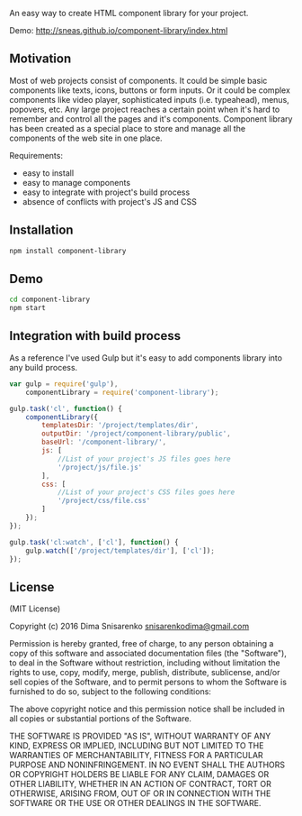 An easy way to create HTML component library for your project.

Demo: http://sneas.github.io/component-library/index.html

## Motivation

Most of web projects consist of components. It could be simple basic components like texts, icons, buttons or form inputs. Or it could be complex components like video player, sophisticated inputs (i.e. typeahead), menus, popovers, etc.
Any large project reaches a certain point when it's hard to remember and control all the pages and it's components.
Component library has been created as a special place to store and manage all the components of the web site in one place.

Requirements:
* easy to install
* easy to manage components
* easy to integrate with project's build process
* absence of conflicts with project's JS and CSS

## Installation

```bash
npm install component-library
```

## Demo

```bash
cd component-library
npm start
```

## Integration with build process

As a reference I've used Gulp but it's easy to add components library into any build process.

```javascript
var gulp = require('gulp'),
    componentLibrary = require('component-library');

gulp.task('cl', function() {
    componentLibrary({
        templatesDir: '/project/templates/dir',
        outputDir: '/project/component-library/public',
        baseUrl: '/component-library/',
        js: [
            //List of your project's JS files goes here
            '/project/js/file.js'
        ],
        css: [
            //List of your project's CSS files goes here
            '/project/css/file.css'
        ]
    });
});

gulp.task('cl:watch', ['cl'], function() {
    gulp.watch(['/project/templates/dir'], ['cl']);
});
```

## License

(MIT License)

Copyright (c) 2016 Dima Snisarenko snisarenkodima@gmail.com

Permission is hereby granted, free of charge, to any person obtaining a copy of this software and associated documentation files (the "Software"), to deal in the Software without restriction, including without limitation the rights to use, copy, modify, merge, publish, distribute, sublicense, and/or sell copies of the Software, and to permit persons to whom the Software is furnished to do so, subject to the following conditions:

The above copyright notice and this permission notice shall be included in all copies or substantial portions of the Software.

THE SOFTWARE IS PROVIDED "AS IS", WITHOUT WARRANTY OF ANY KIND, EXPRESS OR IMPLIED, INCLUDING BUT NOT LIMITED TO THE WARRANTIES OF MERCHANTABILITY, FITNESS FOR A PARTICULAR PURPOSE AND NONINFRINGEMENT. IN NO EVENT SHALL THE AUTHORS OR COPYRIGHT HOLDERS BE LIABLE FOR ANY CLAIM, DAMAGES OR OTHER LIABILITY, WHETHER IN AN ACTION OF CONTRACT, TORT OR OTHERWISE, ARISING FROM, OUT OF OR IN CONNECTION WITH THE SOFTWARE OR THE USE OR OTHER DEALINGS IN THE SOFTWARE.